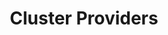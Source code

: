 ---
title: Cluster Providers
weight: 25
aliases:
    -  /rancher/v2.x/en/concepts/clusters/cloud-providers
---